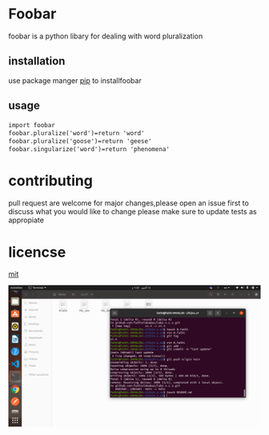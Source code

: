 # Foobar 
foobar is a python libary for dealing with word pluralization 
## installation 
use package manger [pip](http://a.com)  to installfoobar
## usage
```
import foobar
foobar.pluralize('word')=return 'word'
foobar.pluralize('goose')=return 'geese'
foobar.singularize('word')=return 'phenomena'
 ```
 # contributing
 pull request are welcome for major changes,please open an issue first to discuss what you would like to change
 please make sure to update tests as appropiate
 # licencse
[mit](http://a.com) 

![Image](https://github.com/fathieldeabas/lab2.v.c.s/blob/main/img/Screenshot%20from%202021-10-12%2013-22-41.png) 